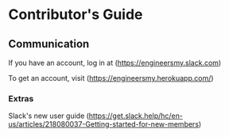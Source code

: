 # Contributor's Guide

## Communication

If you have an account, log in at (https://engineersmy.slack.com)

To get an account, visit (https://engineersmy.herokuapp.com/)

### Extras
Slack's new user guide (https://get.slack.help/hc/en-us/articles/218080037-Getting-started-for-new-members)